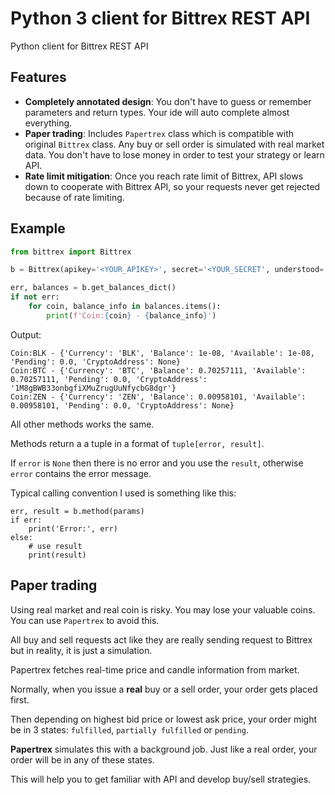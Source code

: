 # Python 3 client for Bittrex REST API 
Python client for Bittrex REST API 

## Features

* **Completely annotated design**: You don't have to guess or remember parameters and return types. Your ide will auto complete almost everything.
* **Paper trading**: Includes `Papertrex` class which is compatible with original `Bittrex` class. Any buy or sell order is simulated with real market data. You don't have to lose money in order to test your strategy or learn API.
* **Rate limit mitigation**: Once you reach rate limit of Bittrex, API slows down to cooperate with Bittrex API, so your requests never get rejected because of rate limiting.  

## Example

```python
from bittrex import Bittrex

b = Bittrex(apikey='<YOUR_APIKEY>', secret='<YOUR_SECRET', understood='understood')

err, balances = b.get_balances_dict()
if not err:
    for coin, balance_info in balances.items():
        print(f'Coin:{coin} - {balance_info}')
```
Output:

```
Coin:BLK - {'Currency': 'BLK', 'Balance': 1e-08, 'Available': 1e-08, 'Pending': 0.0, 'CryptoAddress': None}
Coin:BTC - {'Currency': 'BTC', 'Balance': 0.70257111, 'Available': 0.70257111, 'Pending': 0.0, 'CryptoAddress': '1M8gBWB33onbgfiXMuZrugUuNfycbG8dgr'}
Coin:ZEN - {'Currency': 'ZEN', 'Balance': 0.00958101, 'Available': 0.00958101, 'Pending': 0.0, 'CryptoAddress': None}
```

All other methods works the same.

Methods return a a tuple in a format of `tuple[error, result]`.

If `error` is `None` then there is no error and you use the `result`, otherwise `error` contains the error message.

Typical calling convention I used is something like this:

```
err, result = b.method(params)
if err:
    print('Error:', err)
else:
    # use result
    print(result)
```

## Paper trading

Using real market and real coin is risky. You may lose your valuable coins. You can use `Papertrex` to avoid this.

All buy and sell requests act like they are really sending request to Bittrex but in reality, it is just a simulation.

Papertrex fetches real-time price and candle information from market.  

Normally, when you issue a **real** buy or a sell order, your order gets placed first. 

Then depending on highest bid price or lowest ask price, your order might be in 3 states: `fulfilled`, `partially fulfilled` or `pending`.

**Papertrex** simulates this with a background job. Just like a real order, your order will be in any of these states.

This will help you to get familiar with API and develop buy/sell strategies.    
